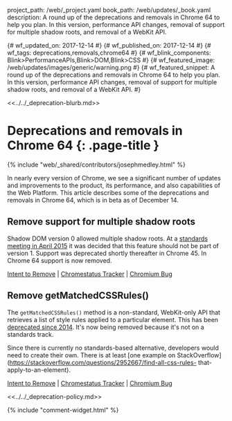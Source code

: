 project_path: /web/_project.yaml
book_path: /web/updates/_book.yaml
description: A round up of the deprecations and removals in Chrome 64 to help you plan. In this version, performance API changes, removal of support for multiple shadow roots, and removal of a WebKit API.

{# wf_updated_on: 2017-12-14 #}
{# wf_published_on: 2017-12-14 #}
{# wf_tags: deprecations,removals,chrome64 #}
{# wf_blink_components: Blink>PerformanceAPIs,Blink>DOM,Blink>CSS #}
{# wf_featured_image: /web/updates/images/generic/warning.png #}
{# wf_featured_snippet: A round up of the deprecations and removals in Chrome 64 to help you plan. In this version, performance API changes, removal of support for multiple shadow roots, and removal of a WebKit API. #}

<<../../_deprecation-blurb.md>>

# Deprecations and removals in Chrome 64 {: .page-title }

{% include "web/_shared/contributors/josephmedley.html" %}

In nearly every version of Chrome, we see a significant number of updates and
improvements to the product, its performance, and also capabilities of the Web
Platform. This article describes some of the deprecations and removals in Chrome
64, which is in beta as of December 14.

## Remove support for multiple shadow roots

Shadow DOM version 0 allowed multiple shadow roots. At a [standards meeting in
April 2015](https://www.w3.org/wiki/Webapps/WebComponentsApril2015Meeting) it
was decided that this feature should not be part of version 1. Support was
deprecated shortly thereafter in Chrome 45. In Chrome 64 support is now removed.

[Intent to Remove](https://groups.google.com/a/chromium.org/d/topic/blink-dev/JjtmigNE28M/discussion) &#124;
[Chromestatus Tracker](https://www.chromestatus.com/features/4668884095336448) &#124;
[Chromium Bug](https://code.google.com/p/chromium/issues/detail?id=489947)

## Remove getMatchedCSSRules()

The `getMatchedCSSRules()` method is a non-standard, WebKit-only API that
retrieves a list of style rules applied to a particular element. This has been
[deprecated since 2014](https://groups.google.com/a/chromium.org/d/topic/blink-dev/fd-QLCiLESQ/discussion).
It's now being removed because it's not on a standards track.

Since there is currently no standards-based alternative, developers would need
to create their own. There is at least [one example on
StackOverflow](https://stackoverflow.com/questions/2952667/find-all-css-rules-
that-apply-to-an-element).

[Intent to Remove](https://groups.google.com/a/chromium.org/d/topic/blink-dev/-_Al0I5Rm9Q/discussion) &#124;
[Chromestatus Tracker](https://www.chromestatus.com/features/4606972603138048) &#124;
[Chromium Bug](https://bugs.chromium.org/p/chromium/issues/detail?id=437569&desc=2)

<<../../_deprecation-policy.md>>

{% include "comment-widget.html" %}
